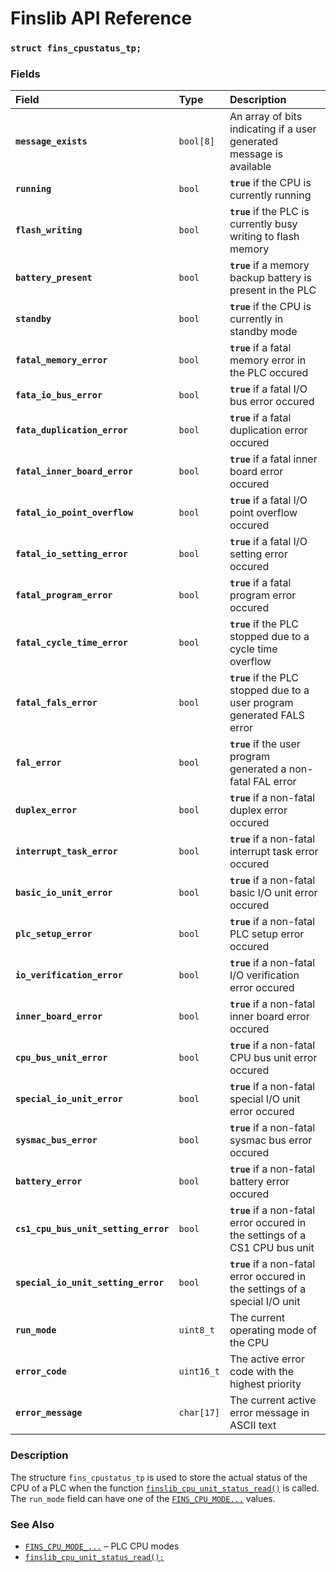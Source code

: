 # Finslib API Reference

### `struct fins_cpustatus_tp;`

### Fields

| Field | Type | Description |
| :--- | :--- | :--- |
|**`message_exists`**|`bool[8]`|An array of bits indicating if a user generated message is available|
|**`running`**|`bool`|**`true`** if the CPU is currently running|
|**`flash_writing`**|`bool`|**`true`** if the PLC is currently busy writing to flash memory|
|**`battery_present`**|`bool`|**`true`** if a memory backup battery is present in the PLC|
|**`standby`**|`bool`|**`true`** if the CPU is currently in standby mode|
|**`fatal_memory_error`**|`bool`|**`true`** if a fatal memory error in the PLC occured|
|**`fata_io_bus_error`**|`bool`|**`true`** if a fatal I/O bus error occured|
|**`fata_duplication_error`**|`bool`|**`true`** if a fatal duplication error occured|
|**`fatal_inner_board_error`**|`bool`|**`true`** if a fatal inner board error occured|
|**`fatal_io_point_overflow`**|`bool`|**`true`** if a fatal I/O point overflow occured|
|**`fatal_io_setting_error`**|`bool`|**`true`** if a fatal I/O setting error occured|
|**`fatal_program_error`**|`bool`|**`true`** if a fatal program error occured|
|**`fatal_cycle_time_error`**|`bool`|**`true`** if the PLC stopped due to a cycle time overflow|
|**`fatal_fals_error`**|`bool`|**`true`** if the PLC stopped due to a user program generated FALS error|
|**`fal_error`**|`bool`|**`true`** if the user program generated a non-fatal FAL error|
|**`duplex_error`**|`bool`|**`true`** if a non-fatal duplex error occured|
|**`interrupt_task_error`**|`bool`|**`true`** if a non-fatal interrupt task error occured|
|**`basic_io_unit_error`**|`bool`|**`true`** if a non-fatal basic I/O unit error occured|
|**`plc_setup_error`**|`bool`|**`true`** if a non-fatal PLC setup error occured|
|**`io_verification_error`**|`bool`|**`true`** if a non-fatal I/O verification error occured|
|**`inner_board_error`**|`bool`|**`true`** if a non-fatal inner board error occured|
|**`cpu_bus_unit_error`**|`bool`|**`true`** if a non-fatal CPU bus unit error occured|
|**`special_io_unit_error`**|`bool`|**`true`** if a non-fatal special I/O unit error occured|
|**`sysmac_bus_error`**|`bool`|**`true`** if a non-fatal sysmac bus error occured|
|**`battery_error`**|`bool`|**`true`** if a non-fatal battery error occured|
|**`cs1_cpu_bus_unit_setting_error`**|`bool`|**`true`** if a non-fatal error occured in the settings of a CS1 CPU bus unit|
|**`special_io_unit_setting_error`**|`bool`|**`true`** if a non-fatal error occured in the settings of a special I/O unit|
|**`run_mode`**|`uint8_t`|The current operating mode of the CPU|
|**`error_code`**|`uint16_t`|The active error code with the highest priority|
|**`error_message`**|`char[17]`|The current active error message in ASCII text|

### Description

The structure `fins_cpustatus_tp` is used to store the actual status of the CPU of a PLC when the function [`finslib_cpu_unit_status_read()`](finslib_cpu_unit_status.md) is called. The `run_mode` field can have one of the [`FINS_CPU_MODE...`](fins_cpu_mode.md) values.

### See Also

* [`FINS_CPU_MODE_...`](fins_cpu_mode.md) &ndash; PLC CPU modes
* [`finslib_cpu_unit_status_read();`](finslib_cpu_unit_status_read.md)

